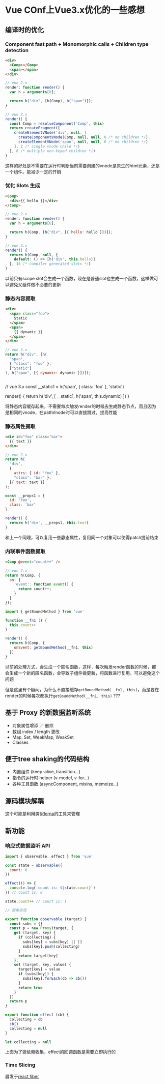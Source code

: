 # Vue COnf上Vue3.x优化的一些感想

## 编译时的优化

### Component fast path + Monomorphic calls + Children type detection

```html
<div>
  <Comp></Comp>
  <span></span>
</div>
```

```js
// vue 2.x
render: function render() {
  var h = arguments[0];

  return h("div", [h(Comp), h("span")]);
}
```

```js
// vue 3.x
render() {
  const Comp = resolveComponent('Comp', this)
  return createFragment([
    createElementVNode('div', null, [
      createComponentVNode(Comp, null, null, 0 /* no children */),
      createElementVNode('span', null, null, 0 /* no children */)
    ], 2 /* single vnode child */)
  ], 8 /* multiple non-keyed children */)
}
```

这样的好处是不需要在运行时判断当前需要创建的vnode是原生的html元素，还是一个组件。能减少一定的开销

### 优化 Slots 生成

```html
<Comp>
  <div>{{ hello }}</div>
</Comp>
```

```js
// vue 2.x
render: function render() {
  var h = arguments[0];

  return h(Comp, [h("div", [{ hello: hello }])]);
}
```

```js
// vue 3.x
render() {
  return h(Comp, null, {
    default: () => [h('div', this.hello)]
  }, 16 /* compiler generated slots */)
}
```

以前只有scope slot会生成一个函数，现在是普通slot也生成一个函数，这样做可以避免父组件做不必要的更新

### 静态内容提取

```html
<div>
  <span class="foo">
    Static
  </span>
  <span>
    {{ dynamic }}
  </span>
</div>
```

```js
// vue 2.x
return h("div", [h(
  "span",
  { "class": "foo" },
  ["Static"]
), h("span", [{ dynamic: dynamic }])]);
```

```js

```
// vue 3.x
const __static1 = h('span', {
  class: 'foo'
}, 'static')

render() {
  return h('div', [
    __static1,
    h('span', this.dynamic)
  ])
}

将静态内容缓存起来，不需要每次触发render的时候去生成静态节点，而且因为是相同的vnode，在pathVnode时可以直接跳过，提高性能

### 静态属性提取

```html
<div id="foo" class="bar">
  {{ text }}
</div>
```

```js
// vue 2.x
return h(
  "div",
  {
    attrs: { id: "foo" },
    "class": "bar" },
  [{ text: text }]
);
```

```js
const __props1 = {
  id: 'foo',
  class: 'bar'
}

render() {
  return h('div', __props1, this.text)
}
```

和上一个同理，可以复用一些静态属性，复用同一个对象可以使得patch提前结束

### 内联事件函数提取

```html
<Comp @event="count++" />
```

```js
// vue 2.x
return h(Comp, {
  on: {
    'event': function event() {
      return count++;
    }
  }
});
```

```js
import { getBoundMethod } from 'vue'

function __fn1 () {
  this.count++
}

render() {
  return h(Comp, {
    onEvent: getBoundMethod(__fn1, this)
  })
}
```

以前的处理方式，会生成一个匿名函数，这样，每次触发render函数的时候，都会生成一个新的匿名函数，会导致子组件做更新，将函数进行复用，可以避免这个问题

但是这里有个疑问，为什么不直接缓存`getBoundMethod(__fn1, this)`，而是要在render的时候每次都执行`getBoundMethod(__fn1, this)` ???


## 基于 Proxy 的新数据监听系统

- 对象属性增添 ／ 删除
- 数组 index / length 更改
- Map, Set, WeakMap, WeakSet
- Classes

## 便于tree shaking的代码结构

- 内置组件 (keep-alive, transition…)
- 指令的运行时 helper (v-model, v-for…)
- 各种工具函数 (asyncComponent, mixins, memoize...)

## 源码模块解耦

这个可能是利用类似[lerna](https://github.com/lerna/lerna)的工具来管理

## 新功能

### 响应式数据监听 API

```js
import { observable, effect } from 'vue'

const state = observable({
  count: 0
})

effect(() => {
  console.log(`count is: ${state.count}`)
}) // count is: 0

state.count++ // count is: 1

// 简单实现

export function observable (target) {
  const subs = {}
  const p = new Proxy(target, {
    get (target, key) {
      if (collecting) {
        subs[key] = subs[key] || []
        subs[key].push(collecting)
      }
      return target[key]
    },
    set (target, key, value) {
      target[key] = value
      if (subs[key]) {
        subs[key].forEach(cb => cb())
      }
      return true
    }
  })
  return p
}

export function effect (cb) {
  collecting = cb
  cb()
  collecting = null
}

let collecting = null
```

上面为了做依赖收集，effect的回调函数是需要立即执行的

### Time Slicing

启发于[react fiber](https://juejin.im/post/5ab7b3a2f265da2378403e57)
